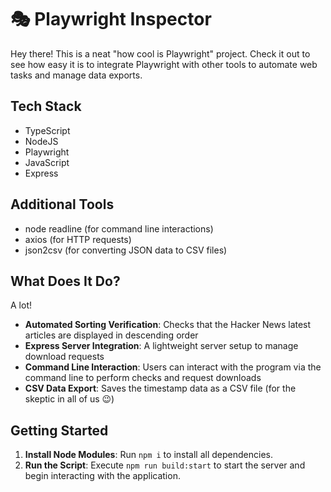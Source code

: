 # 🎭 Playwright Inspector

Hey there! This is a neat "how cool is Playwright" project.
Check it out to see how easy it is to integrate Playwright with other tools to automate web tasks and manage data exports.

## Tech Stack
- TypeScript
- NodeJS
- Playwright
- JavaScript
- Express

## Additional Tools
- node readline (for command line interactions)
- axios (for HTTP requests)
- json2csv (for converting JSON data to CSV files)

## What Does It Do?
A lot!
- **Automated Sorting Verification**: Checks that the Hacker News latest articles are displayed in descending order
- **Express Server Integration**: A lightweight server setup to manage download requests
- **Command Line Interaction**: Users can interact with the program via the command line to perform checks and request downloads
- **CSV Data Export**: Saves the timestamp data as a CSV file (for the skeptic in all of us 😉)


## Getting Started
1. **Install Node Modules**: Run `npm i` to install all dependencies.
2. **Run the Script**: Execute `npm run build:start` to start the server and begin interacting with the application.





